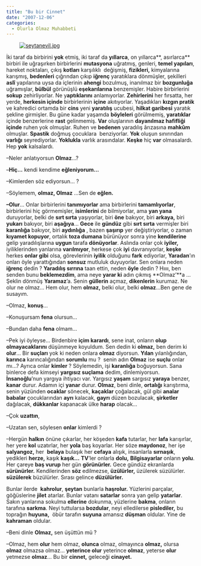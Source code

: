 ```yaml
---
title: "Bu bir Cinnet"
date: "2007-12-06"
categories: 
  - Olurla Olmaz Muhabbeti
---
```


         [![seytanevil.jpg](/uploads/2007/12/seytanevil.jpg)](/uploads/2007/12/seytanevil.jpg "seytanevil.jpg")[](/uploads/2007/12/1350-bill-et-tom.jpg "1350-bill-et-tom.jpg") 

İki taraf da birbirini **yok** etmiş, iki taraf da **yıllarca**, on yıllarca**, asırlarca** birbiri ile uğraşırken birbirlerini **mutasyona** uğratmış, genleri, **temel yapıları**, hareket noktaları, çıkış **kotları** karşılıklı  değişmiş, **fizikleri,** kimyalarına karışmış, **bedenleri** çığrından çıkıp **iğrenç** yaratıklara dönmüşler, şekilleri **aslî** yapılarına uysa da içlerinin **ahengi** bozulmuş, inanılmaz bir **bozgunluğa** uğramışlar, **bülbül** görünüşlü **eşekarılarına** benzemişler. Habire birbirlerini **sokup** zehirliyorlar. Ne y**aptıklarını** anlamıyorlar. **Zehirlerini** her fırsatta, her yerde, **herkesin içinde** birbirlerinin **içine** akıtıyorlar. Yaşadıkları **kızgın pratik** ve kahredici ortamda bir **cins** yeni **yaratılış** ucubesi, **hilkat garibesi** yaratık şekline girmişler. Bu güne kadar yaşamda **böyleleri** görülmemiş, **yaratıklar** içinde benzerlerine **rast** gelinmemiş. **Var** oluşlarının **dayanılmaz hafifliği içinde** ruhen yok olmuşlar. Ruhen ve **bedenen** yaradılış ârızasına **mahkûm** olmuşlar. **Spastik** doğmuş çocuklara  benziyorlar. **Yok** oluşun sınırından **varlığı** seyrediyorlar. **Yoklukla** varlık arasındalar. **Keşke** hiç **var** olmasalardı. Hep **yok** kalsalardı.

–Neler anlatıyorsun **Olmaz**…?

–**Hiç…** kendi kendime **eğleniyorum…**

–Kimlerden söz ediyorsun… ?

–Söylemem, **olmaz, Olmaz** …Sen de **eğlen.**

**–Olur**… Onlar birbirlerini **tanımıyorlar** ama birbirlerini **tamamlıyorlar**, birbirlerini hiç görmemişler, **isimlerini** de bilmiyorlar, ama **yan yana** duruyorlar, belki de **sırt sırta** yaşıyorlar, biri **öne** bakıyor, biri **arkaya,** biri **yukarı** bakıyor, biri **aşağıya**… **Gece** ile **gündüz** gibi **sırt sırta** vermişler biri **karanlığa** bakıyor, biri **aydınlığa** , bazen **şaşırıp** yer değiştiriyorlar, o zaman **kıyamet kopuyor**, ortalık **toza dumana** bürünüyor sonra yine **kendilerine** gelip yaradılışlarına **uygun** tarafa **dönüyorlar**. Aslında onlar çok **iyiler,** iyiliklerinden yanlarına **varılmıyor**, herkese çok **iyi** davranıyorlar, **keşke** herkes **onlar gibi** olsa, görevlerinin **iyilik** olduğunu **fark** ediyorlar, **Yaradan**’ın onları öyle yarattığından **sonsuz** mutluluk duyuyorlar. Sen onlara neden **iğrenç** dedin ? **Yaradılış sırrına** taan ettin, neden **öyle** dedin ? Hıııı, ben senden bunu **beklemezdim**, ama neye **yarar ki** adın çıkmış **Olmaz’**a … Şeklin dönmüş **Yaramaz**’a. Senin **güllerin** açmaz, **dikenlerin** kurumaz. Ne olur ne olmaz… Hem olur, hem **olmaz,** belki olur, belki **olmaz**…Ben gene de susayım.

–Olmaz, **konuş**…

–Konuşursam **fena** olursun…

–Bundan daha **fena** olmam…

–Pek iyi öyleyse… Birdenbire **içim karardı**, sene inat, onların **olup olmayacaklarını** düşünmeye koyuldum. Sen dedin ki **olmaz,** ben derim ki **olur**… Bir **suçları** yok ki neden onlara **olmaz** diyorsun. **Yılan** yılanlığından, **karınca** karıncalığından **sorumlu** mu ?  senin adın **Olmaz** ise **suçlu** onlar mı…? Ayrıca onlar **kimler** ? Söylemedin, işi **karanlığa** boğuyorsun. Sana binlerce defa kimseyi **yargısız suçlama** dedim, dinlemiyorsun. **İnsanoğlu**’nun yargıya ihtiyacı var. Yargısız **yaşam** sargısız **yaraya** benzer, **kanar** durur. Adamın içi **yanar** durur. **Olmaz**, beni dinle, **ortalığı** karıştırma, senin yüzünden **ocaklar** sönecek, **kaçaklar** çoğalacak, gül gibi **analar babalar** çocuklarından **ayrı** kalacak, **gayrı** düzen bozulacak, **şirketler** dağılacak, **dükkanlar** kapanacak ülke **harap** olacak…

–Çok **uzattın**, 

–Uzatan sen, söylesen **onlar** kimlerdi ?

–Hergün **halkın** önüne çıkarlar, her köşeden **kafa** tutarlar, her **lafa** karışırlar, her yere **kol** uzatırlar, her **yola** baş koyarlar. Her söze **maydonoz**, her işe **salyangoz,** her  **belaya** bulaşık her **cefaya** alışık, insanlarla **sırnaşık**, yedikleri **herze,** kaşık **kaşık...** **TV**’ler onlarla **dolu,** **Bilgisayarlar** onların **yolu**. Her çareye **baş vurup** her gün **görünürler.** Gece gündüz ekranlarda **sürünürler.** Kendilerinden **söz** edilmezse, **üzülürler,** üzülerek süzülürler. **süzülerek** büzülürler. Sırası gelince **düzülürler.**

Bunlar ilerde  **kahrolur**, **şeytan** bunlarla **haşrolur.** Yüzlerini parçalar, göğüslerine **jilet** atarlar. Bunlar vatanı **satarlar** sonra yan gelip **yatarlar**. Sakın yanlarına sokulma **ellerine** dokunma, yüzlerine **bakma**, onların tarafına **sarkma**. Neyi tuttularsa **bozdular**, neyi elledilerse **pislediler,** bu toprağın **huyuna,**  öbür tarafın **suyuna** amansız **düşman** oldular. Yine de **kahraman** oldular. 

–Beni dinle **Olmaz,** sen üşüttün mü ?

–Olmaz, hem **olur** hem olmaz, **olunca** olmaz, olmayınca **olmaz,** olursa **olmaz** olmazsa olmaz… **yeterince olur** yeterince **olmaz**, yeterse **olur** yetmezse **olmaz**… Bu bir **cinnet,** geleceği **cinayet.**
